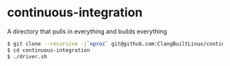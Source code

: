 # continuous-integration
A directory that pulls in everything and builds everything

```sh
$ git clone --recursive -j`nproc` git@github.com:ClangBuiltLinux/continuous-integration.git
$ cd continuous-integration
$ ./driver.sh
```
